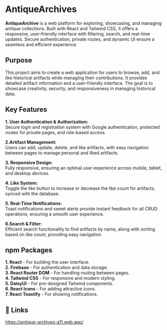 # AntiqueArchives

**AntiqueArchive** is a web platform for exploring, showcasing, and managing antique collections. Built with React and Tailwind CSS, it offers a responsive, user-friendly interface with filtering, search, and real-time updates. Secure authentication, private routes, and dynamic UI ensure a seamless and efficient experience.

## Purpose

This project aims to create a web application for users to browse, add, and like historical artifacts while managing their contributions. It provides detailed artifact information and a user-friendly interface. The goal is to showcase creativity, security, and responsiveness in managing historical data.

## Key Features

**1. User Authentication & Authorization:**  
Secure login and registration system with Google authentication, protected routes for private pages, and role-based access.

**2.Artifact Management:**  
 Users can add, update, delete, and like artifacts, with easy navigation between pages to manage personal and liked artifacts.

**3. Responsive Design:**  
 Fully responsive, ensuring an optimal user experience across mobile, tablet, and desktop devices.

**4. Like System:**  
 Toggle the like button to increase or decrease the like count for artifacts, synced with the database.

**5. Real-Time Notifications:**  
 Toast notifications and sweet alerts provide instant feedback for all CRUD operations, ensuring a smooth user experience.

**6.Search & Filter:**  
 Efficient search functionality to find artifacts by name, along with sorting based on like count, providing easy navigation.

## npm Packages

**1. React** - For building the user interface.  
**2. Firebase** - For authentication and data storage.  
**3. React Router DOM** - For handling routing between pages.  
**4. Tailwind CSS** - For responsive and modern styling.  
**5. DaisyUI** - For pre-designed Tailwind components.  
**6. React Icons** - For adding attractive icons.  
**7. React Toastify** - For showing notifications.

## 🔗 Links

https://antique-archives-a11.web.app/
